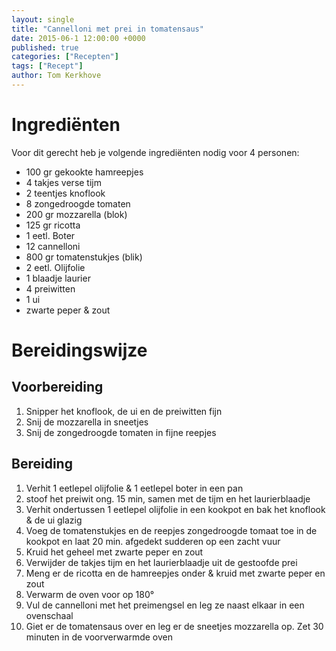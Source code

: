 ```yaml
---
layout: single
title: "Cannelloni met prei in tomatensaus"
date: 2015-06-1 12:00:00 +0000
published: true
categories: ["Recepten"]
tags: ["Recept"]
author: Tom Kerkhove
---
```


# Ingrediënten
Voor dit gerecht heb je volgende ingrediënten nodig voor 4 personen:

- 100 gr gekookte hamreepjes
- 4 takjes verse tijm
- 2 teentjes knoflook
- 8 zongedroogde tomaten
- 200 gr mozzarella (blok)
- 125 gr ricotta
- 1 eetl. Boter
- 12 cannelloni
- 800 gr tomatenstukjes (blik)
- 2 eetl. Olijfolie
- 1 blaadje laurier
- 4 preiwitten
- 1 ui
- zwarte peper & zout

# Bereidingswijze

## Voorbereiding

1. Snipper het knoflook, de ui en de preiwitten fijn
2. Snij de mozzarella in sneetjes
3. Snij de zongedroogde tomaten in fijne reepjes

## Bereiding

1. Verhit 1 eetlepel olijfolie & 1 eetlepel boter in een pan
2. stoof het preiwit ong. 15 min, samen met de tijm en het laurierblaadje
3. Verhit ondertussen 1 eetlepel olijfolie in een kookpot en bak het knoflook & de ui glazig
4. Voeg de tomatenstukjes en de reepjes zongedroogde tomaat toe in de kookpot en laat 20 min. afgedekt sudderen op een zacht vuur
5. Kruid het geheel met zwarte peper en zout
6. Verwijder de takjes tijm en het laurierblaadje uit de gestoofde prei
7. Meng er de ricotta en de hamreepjes onder & kruid met zwarte peper en zout
8. Verwarm de oven voor op 180°
9. Vul de cannelloni met het preimengsel en leg ze naast elkaar in een ovenschaal
10. Giet er de tomatensaus over en leg er de sneetjes mozzarella op. Zet 30 minuten in de voorverwarmde oven